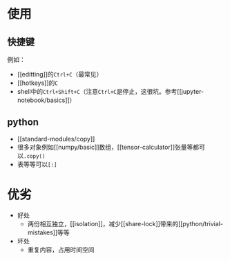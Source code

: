 # 使用
## 快捷键
例如：
- [[editting]]的`Ctrl+C`（最常见）
- [[hotkeys]]的`C`
- shell中的`Ctrl+Shift+C`（注意`Ctrl+C`是停止，这很坑。参考[[jupyter-notebook/basics]]）
## python
- [[standard-modules/copy]]
- 很多对象例如[[numpy/basic]]数组，[[tensor-calculator]]张量等都可以`.copy()`
- 表等等可以`[:]`
# 优劣
- 好处
  - 两份相互独立，[[isolation]]，减少[[share-lock]]带来的[[python/trivial-mistakes]]等等
- 坏处
  - 重复内容，占用时间空间